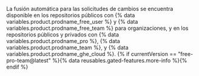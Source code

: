 La fusión automática para las solicitudes de cambios se encuentra disponible en los repositorios públicos con {% data variables.product.prodname_free_user %} y {% data variables.product.prodname_free_team %} para organizaciones, y en los repositorios públicos y privados con {% data variables.product.prodname_pro %}, {% data variables.product.prodname_team %}, y {% data variables.product.prodname_ghe_cloud %}. {% if currentVersion == "free-pro-team@latest" %}{% data reusables.gated-features.more-info %}{% endif %}